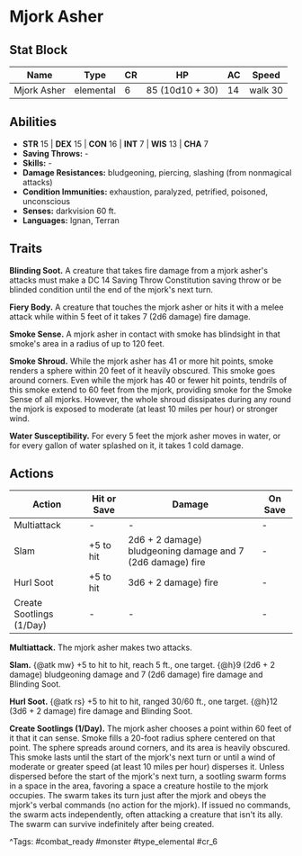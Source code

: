 # Mjork Asher

## Stat Block

| Name | Type | CR | HP | AC | Speed |
|------|------|----|----|----|-------|
| Mjork Asher | elemental | 6 | 85 (10d10 + 30) | 14 | walk 30 |

## Abilities

- **STR** 15 | **DEX** 15 | **CON** 16 | **INT** 7 | **WIS** 13 | **CHA** 7
- **Saving Throws:** -  
- **Skills:** -  
- **Damage Resistances:** bludgeoning, piercing, slashing (from nonmagical attacks)  
- **Condition Immunities:** exhaustion, paralyzed, petrified, poisoned, unconscious  
- **Senses:** darkvision 60 ft.  
- **Languages:** Ignan, Terran

## Traits

**Blinding Soot.** A creature that takes fire damage from a mjork asher's attacks must make a DC 14 Saving Throw Constitution saving throw or be blinded condition until the end of the mjork's next turn.

**Fiery Body.** A creature that touches the mjork asher or hits it with a melee attack while within 5 feet of it takes 7 (2d6 damage) fire damage.

**Smoke Sense.** A mjork asher in contact with smoke has blindsight in that smoke's area in a radius of up to 120 feet.

**Smoke Shroud.** While the mjork asher has 41 or more hit points, smoke renders a sphere within 20 feet of it heavily obscured. This smoke goes around corners. Even while the mjork has 40 or fewer hit points, tendrils of this smoke extend to 60 feet from the mjork, providing smoke for the Smoke Sense of all mjorks. However, the whole shroud dissipates during any round the mjork is exposed to moderate (at least 10 miles per hour) or stronger wind.

**Water Susceptibility.** For every 5 feet the mjork asher moves in water, or for every gallon of water splashed on it, it takes 1 cold damage.


## Actions

| Action | Hit or Save | Damage | On Save |
|--------|--------------|--------|----------|
| Multiattack | - | - | - |
| Slam | +5 to hit | 2d6 + 2 damage) bludgeoning damage and 7 (2d6 damage) fire | - |
| Hurl Soot | +5 to hit | 3d6 + 2 damage) fire | - |
| Create Sootlings (1/Day) | - | - | - |

**Multiattack.** The mjork asher makes two attacks.

**Slam.** {@atk mw} +5 to hit to hit, reach 5 ft., one target. {@h}9 (2d6 + 2 damage) bludgeoning damage and 7 (2d6 damage) fire damage and Blinding Soot.

**Hurl Soot.** {@atk rs} +5 to hit to hit, ranged 30/60 ft., one target. {@h}12 (3d6 + 2 damage) fire damage and Blinding Soot.

**Create Sootlings (1/Day).** The mjork asher chooses a point within 60 feet of it that it can sense. Smoke fills a 20-foot radius sphere centered on that point. The sphere spreads around corners, and its area is heavily obscured. This smoke lasts until the start of the mjork's next turn or until a wind of moderate or greater speed (at least 10 miles per hour) disperses it. Unless dispersed before the start of the mjork's next turn, a sootling swarm forms in a space in the area, favoring a space a creature hostile to the mjork occupies. The swarm takes its turn just after the mjork and obeys the mjork's verbal commands (no action for the mjork). If issued no commands, the swarm acts independently, often attacking a creature that isn't its ally. The swarm can survive indefinitely after being created.


^Tags: #combat_ready #monster #type_elemental #cr_6